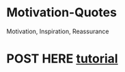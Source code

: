 # Motivation-Quotes
Motivation, Inspiration, Reassurance 

# POST HERE [tutorial](https://docs.github.com/en/enterprise/2.14/user/articles/configuring-a-publishing-source-for-github-pages)
